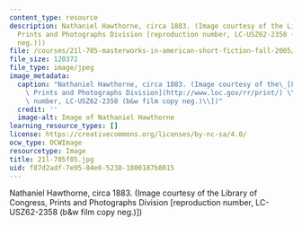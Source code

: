 ```yaml
---
content_type: resource
description: Nathaniel Hawthorne, circa 1883. (Image courtesy of the Library of Congress,
  Prints and Photographs Division [reproduction number, LC-USZ62-2358 (b&w film copy
  neg.)])
file: /courses/21l-705-masterworks-in-american-short-fiction-fall-2005/f87d2adf7e9584e652381800187b8015_21l-705f05.jpg
file_size: 120372
file_type: image/jpeg
image_metadata:
  caption: "Nathaniel Hawthorne, circa 1883. (Image courtesy of the\_[Library of Congress,\
    \ Prints and Photographs Division](http://www.loc.gov/rr/print/) \\[reproduction\
    \ number, LC-USZ62-2358 (b&w film copy neg.)\\])"
  credit: ''
  image-alt: Image of Nathaniel Hawthorne
learning_resource_types: []
license: https://creativecommons.org/licenses/by-nc-sa/4.0/
ocw_type: OCWImage
resourcetype: Image
title: 21l-705f05.jpg
uid: f87d2adf-7e95-84e6-5238-1800187b8015
---
```

Nathaniel Hawthorne, circa 1883. (Image courtesy of the Library of Congress, Prints and Photographs Division [reproduction number, LC-USZ62-2358 (b&w film copy neg.)])